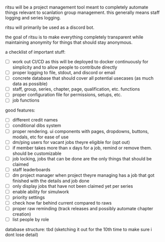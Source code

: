ritsu will be a project management tool meant to completely automate things relevant to scanlation group management. this generally means staff logging and series logging.

ritsu will primarily be used as a discord bot.

the goal of ritsu is to make everything completely transparent while maintaining anonymity for things that should stay anonymous.

a checklist of important stuff:
- [ ] work out CI/CD as this will be deployed to docker continuously for simplicity and to allow people to contribute directly
- [ ] proper logging to file, stdout, and discord or email
- [ ] concrete database that should cover all potential usecases (as much data as possible)
- [ ] staff, group, series, chapter, page, qualification, etc. functions
- [ ] proper configuration file for permissions, setups, etc.
- [ ] job functions

good features:
- [ ] different credit names
- [ ] conditional dibs system
- [ ] proper rendering. ui components with pages, dropdowns, buttons, modals, etc for ease of use
- [ ] dm/ping users for vacant jobs theyre eligible for (opt out)
- [ ] if member takes more than x days for a job, remind or remove them. should be customizable
- [ ] job locking, jobs that can be done are the only things that should be claimed
- [ ] staff leaderboards
- [ ] dm project manager when project theyre managing has a job that got finished with the details and job done
- [ ] only display jobs that have not been claimed yet per series
- [ ] enable ability for simulwork
- [ ] priority settings
- [ ] check how far behind current compared to raws
- [ ] proper raw reminding (track releases and possibly automate chapter creation)
- [ ] list people by role

database structure:
tbd (sketching it out for the 10th time to make sure i dont lose detail)
